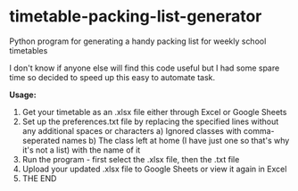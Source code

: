 # timetable-packing-list-generator
Python program for generating a handy packing list for weekly school timetables

I don't know if anyone else will find this code useful but I had some spare time so decided to speed up this easy to automate task.

**Usage:**
1. Get your timetable as an .xlsx file either through Excel or Google Sheets
2. Set up the preferences.txt file by replacing the specified lines without any additional spaces or characters
  a) Ignored classes with comma-seperated names
  b) The class left at home (I have just one so that's why it's not a list) with the name of it
3. Run the program - first select the .xlsx file, then the .txt file
4. Upload your updated .xlsx file to Google Sheets or view it again in Excel
5. THE END
